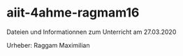 # aiit-4ahme-ragmam16
Dateien und Informationnen zum Unterricht am 27.03.2020

Urheber: Raggam Maximilian

